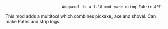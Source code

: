 							 Adapaxel is a 1.18 mod made using Fabric API.

This mod adds a multitool which combines pickaxe, axe and shovel. Can make Paths and strip logs.

